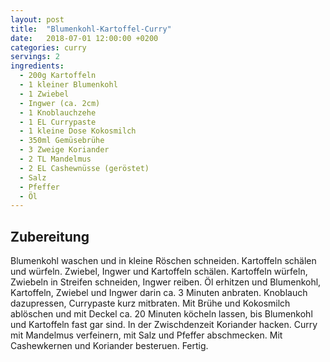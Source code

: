 ```yaml
---
layout: post
title:  "Blumenkohl-Kartoffel-Curry"
date:   2018-07-01 12:00:00 +0200
categories: curry
servings: 2
ingredients:
  - 200g Kartoffeln
  - 1 kleiner Blumenkohl
  - 1 Zwiebel
  - Ingwer (ca. 2cm)
  - 1 Knoblauchzehe
  - 1 EL Currypaste
  - 1 kleine Dose Kokosmilch
  - 350ml Gemüsebrühe
  - 3 Zweige Koriander
  - 2 TL Mandelmus
  - 2 EL Cashewnüsse (geröstet)
  - Salz
  - Pfeffer
  - Öl
---
```


## Zubereitung

Blumenkohl waschen und in kleine Röschen schneiden.
Kartoffeln schälen und würfeln.
Zwiebel, Ingwer und Kartoffeln schälen. Kartoffeln würfeln, Zwiebeln in Streifen schneiden, Ingwer reiben.
Öl erhitzen und Blumenkohl, Kartoffeln, Zwiebel und Ingwer darin ca. 3 Minuten anbraten. Knoblauch dazupressen, Currypaste kurz mitbraten.
Mit Brühe und Kokosmilch ablöschen und mit Deckel ca. 20 Minuten köcheln lassen, bis Blumenkohl und Kartoffeln fast gar sind.
In der Zwischdenzeit Koriander hacken.
Curry mit Mandelmus verfeinern, mit Salz und Pfeffer abschmecken. Mit Cashewkernen und Koriander besteruen.
Fertig.